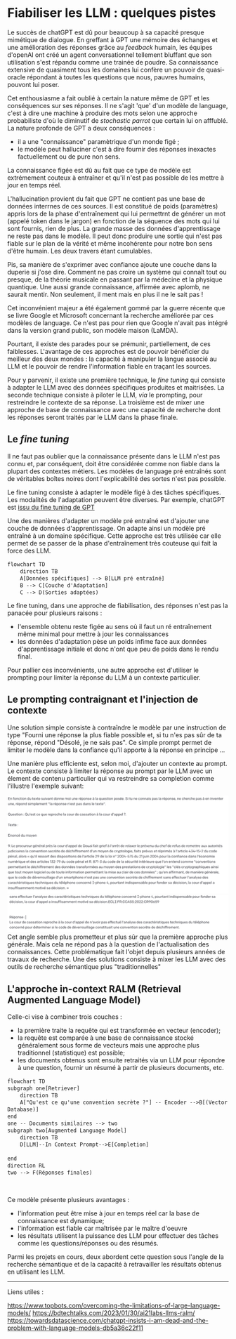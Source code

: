 
# Fiabiliser les LLM : quelques pistes


Le succès de chatGPT est dû pour beaucoup à sa capacité presque mimétique de dialogue. En greffant à GPT une mémoire des échanges et une amélioration des réponses grâce au *feedback* humain, les équipes d'openAI ont créé un agent conversationnel tellement bluffant que son utilisation s'est répandu comme une trainée de poudre. 
Sa connaissance extensive de quasiment tous les domaines lui confère un pouvoir de quasi-oracle répondant à toutes les questions que nous, pauvres humains, pouvont lui poser. 

Cet enthousiasme a fait oublié à certain la nature même de GPT et les conséquences sur ses réponses. Il ne s'agit 'que' d'un modèle de language, c'est à dire une machine à produire des mots selon une approche probabiliste d'où le diminutif de *stochastic parrot* que certain lui on afffublé. La nature profonde de GPT a deux conséquences : 

 - il a une "connaissance" paramètrique d'un monde figé ;
 - le modèle peut halluciner c'est à dire fournir des réponses inexactes factuellement ou de pure non sens. 

La connaissance figée est dû au fait que ce type de modèle est extrémement couteux à entraîner et qu'il n'est pas possible de les mettre à jour en temps réel. 

L'hallucination provient du fait que GPT ne contient pas une base de données interrnes de ces sources. Il est constitué de poids (paramètres) appris lors de la phase d'entraînement qui lui permettrnt de générer un mot (appelé token dans le jargon) en fonction de la séquence des mots qui lui sont fournis, rien de plus. La grande masse des données d'apprentissage ne reste pas dans le modèle. Il peut donc produire une sortie qui n'est pas fiable sur le plan de la vérité et même incohérente pour notre bon sens d'être humain. Les deux travers étant cumulables. 

Pis, sa manière de s'exprimer avec confiance ajoute une couche dans la duperie si j'ose dire. Comment ne pas croire un système qui connaît tout ou presque, de la théorie musicale en passant par la médecine et la physique quantique. Une aussi grande connaissance, affirmée avec aplomb, ne saurait mentir. Non seulement, il ment mais en plus il ne le sait pas ! 


Cet inconvénient majeur a été également gommé par la guerre récente que se livre Google et Microsoft concernant la recherche améliorée par ces modèles de language. Ce n'est pas pour rien que Google n'avait pas intégré dans la version grand public, son modèle maison (LaMDA). 

Pourtant, il existe des parades pour se prémunir, partiellement, de ces faiblesses. L'avantage de ces approches est de pouvoir bénéficier du meilleur des deux mondes : la capacité à manipuler la langue associé au LLM et le pouvoir de rendre l'information fiable en traçant les sources. 

Pour y parvenir, il existe une première technique, le *fine tuning* qui consiste à adapter le LLM avec des données spécifiques produites et maitrisées. La seconde technique consiste à piloter le LLM, *via* le prompting, pour restreindre le contexte de sa réponse. La troisième est de mixer une approche de base de connaissance avec une capacité de recherche dont les réponses seront traités par le LLM dans la phase finale. 

## Le *fine tuning* 

Il ne faut pas oublier que la connaissance présente dans le LLM n'est pas connu et, par conséquent, doit être considérée comme non fiable dans la plupart des contextes métiers. Les modèles de language pré entraînés sont de véritables boîtes noires dont l'explicabilité des sortes n'est pas possible.

Le fine tuning consiste à adapter le modèle figé à des tâches spécifiques. Les modalités de l'adaptation peuvent être diverses. Par exemple, chatGPT est [issu du fine tuning de GPT](https://huggingface.co/blog/rlhf)

Une des manières d'adapter un modèle pré entraîné est d'ajouter une couche de données d'apprentissage. On adapte ainsi un modèle pré entraîné à un domaine spécifique. Cette approche est très utilisée car elle permet de se passer de la phase d'entraînement très couteuse qui fait la force des LLM. 

``` mermaid
flowchart TD 
	direction TB
	A[Données spécifiques] --> B[LLM pré entraîné] 
	B --> C[Couche d'Adaptation]
	C --> D(Sorties adaptées)

```

Le fine tuning, dans une approche de fiabilisation, des réponses n'est pas la panacée pour plusieurs raisons : 

 - l'ensemble obtenu reste figée au sens où il faut un ré entraînement même minimal pour mettre à jour les connaissances
 - les données d'adaptation pèse un poids infime face aux données d'apprentissage initiale et donc n'ont que peu de poids dans le rendu final. 

Pour pallier ces inconvénients, une autre approche est d'utiliser le prompting pour limiter la réponse du LLM à un contexte particulier. 

## Le prompting contraignant et l'injection de contexte

Une solution simple consiste à contraîndre le modèle par une instruction de type "Fourni une réponse la plus fiable possible et, si tu n'es pas sûr de ta réponse, répond "Désolé, je ne sais pas". Ce simple prompt permet de limiter le modèle dans la confiance qu'il apporte à la réponse en principe ... 

Une manière plus efficiente est, selon moi, d'ajouter un contexte au prompt. Le contexte consiste à limiter la réponse au prompt par le LLM avec un élement de contenu particulier qui va restreindre sa completion comme l'illustre l'exemple suivant: 


![Prompt GPT openAI 1](../assets/img/prompt_gpt_ccass1.png)
![Prompt GPT openAI 1](../assets/img/prompt_gpt_ccass2.png)
Cet angle semble plus prometteur et plus sûr que la première approche plus générale. Mais cela ne répond pas à la question de l'actualisation des connaissances. Cette problématique fait l'objet depuis plusieurs années de travaux de recherche. Une des solutions consiste à mixer les LLM avec des outils de recherche sémantique plus "traditionnelles"

## L'approche in-context RALM (Retrieval Augmented Language Model)

Celle-ci vise à combiner trois couches : 

- la première traite la requête qui est transformée en vecteur (encoder);
- la requête est comparée à une base de connaissance stocké généralement sous forme de vecteurs mais une approche plus traditionnel (statistique) est possible; 
- les documents obtenus sont ensuite retraités via un LLM pour répondre à une question, fournir un résumé à partir de plusieurs documents, etc. 



``` mermaid
flowchart TD
subgraph one[Retriever]
	direction TB
	A["Qu'est ce qu'une convention secrète ?"] -- Encoder -->B[(Vector Database)]
end
one -- Documents similaires --> two
subgraph two[Augmented Language Model]
	direction TB
	D[LLM]--In Context Prompt-->E[Completion] 
	
end
direction RL
two --> F(Réponses finales)



```

Ce modèle présente plusieurs avantages : 

- l'information peut être mise à jour en temps réel car la base de connaissance est dynamique; 
- l'information est fiable car maîtrisée par le maître d'oeuvre
- les résultats utilisent la puissance des LLM pour effectuer des tâches comme les questions/réponses ou des résumés. 

Parmi les projets en cours, deux abordent cette question sous l'angle de la recherche sémantique et de la capacité à retravailler les résultats obtenus en utilisant les LLM. 

---------------------

Liens utiles : 

https://www.topbots.com/overcoming-the-limitations-of-large-language-models/
https://bdtechtalks.com/2023/01/30/ai21labs-llms-ralm/
https://towardsdatascience.com/chatgpt-insists-i-am-dead-and-the-problem-with-language-models-db5a36c22f11
